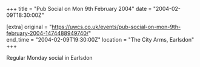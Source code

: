 +++
title = "Pub Social on Mon 9th February 2004"
date = "2004-02-09T18:30:00Z"

[extra]
original = "https://uwcs.co.uk/events/pub-social-on-mon-9th-february-2004-1474488949740/"    
end_time = "2004-02-09T19:30:00Z"
location = "The City Arms, Earlsdon"
+++

Regular Monday social in Earlsdon

